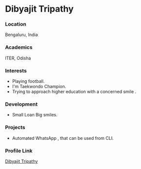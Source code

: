# Dibyajit Tripathy

### Location

Bengaluru, India

### Academics

ITER, Odisha

### Interests

- Playing football.
- I'm Taekwondo Champion.
- Trying to approach higher education with a concerned smile .

### Development

- Small Loan Big smiles.

### Projects

- Automated WhatsApp , that can be used from CLI. 

### Profile Link

[Dibyajit Tripathy](https://github.com/DibyajitTripathy)